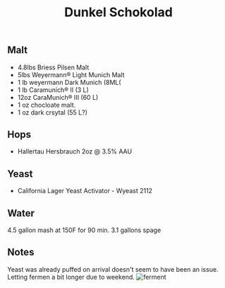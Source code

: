 ﻿---
layout: post
title: Dunkel Schokolad
tags: [ beer ]
---
## Malt
- 4.8lbs Briess Pilsen Malt 
- 5lbs Weyermann® Light Munich Malt 
- 1 lb weyermann Dark Munich (8ML(
- 1 lb Caramunich® II  (3  L)
- 12oz CaraMunich® III (60 L)
- 1 oz chocloate malt.
- 1 oz dark crsytal (55 L?) 
## Hops
-  Hallertau Hersbrauch 2oz @ 3.5% AAU
## Yeast
-  California Lager Yeast Activator - Wyeast 2112 
## Water
4.5 gallon mash at 150F for 90 min. 3.1 gallons spage 
## Notes
Yeast was already puffed on arrival doesn't seem to have been an issue. Letting fermen a bit longer due to weekend.
![ferment](https://images.weserv.nl/?w=900&url=https://tzuvwg.dm.files.1drv.com/y4mePXCZ5c-btA8mLIaVTW_Ju0J24LK-RDBoQ8-PeyiswkIZT3U1S8IiGH3gRLSW93j49gt0UEhC6ygd9yKl6eds3NSX8Y2fPmxGinn7NpM6AqwqvBlMDCI97HOYpmsrD57FhUKZc8sjM5KOYjZWunnQHYYqLKZNxNyDi3do83rjkj6raaZnX9Nhv6SiTZCHJEeMTKsdr1O2_lKEmOu-u1rYg?width=3024&height=4032&cropmode=none)
